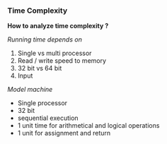 ### Time Complexity

**How to analyze time complexity ?**

*Running time depends on*
1. Single vs multi processor
2. Read / write speed to memory
3. 32 bit vs 64 bit
4. Input

*Model machine*
- Single processor
- 32 bit
- sequential execution
- 1 unit time for arithmetical and logical operations
- 1 unit for assignment and return